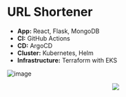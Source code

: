# URL Shortener

- **App:** React, Flask, MongoDB
- **CI:** GitHub Actions
- **CD:** ArgoCD
- **Cluster:** Kubernetes, Helm
- **Infrastructure:** Terraform with EKS

![image](https://github.com/galg-gh/url-shortener/assets/91409344/8368c9eb-33e6-4d1f-9e24-e898e7801381)

<p align="center">
<img src="https://github.com/galg-gh/url-shortener/assets/91409344/d35923a5-67fe-4af5-9a8f-6cea3f6231a7" />
</p>
